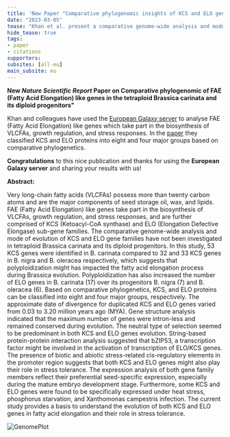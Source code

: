 ```yaml
---
title: 'New Paper "Comparative phylogenomic insights of KCS and ELO gene families in Brassica species indicate their role in seed development and stress responsiveness"'
date: "2023-03-05"
tease: "Khan et al. present a comparative genome-wide analysis and mode of evolution of Ketoacyl-CoA synthase (KCS) and Elongation Defective Elongase (ELO) gene families"
hide_tease: true
tags:
- paper
- citations
supporters:
subsites: [all-eu]
main_subsite: eu
---
```


**New *Nature Scientific Report* Paper on Comparative phylogenomic of FAE (Fatty Acid Elongation) like genes in the tetraploid Brassica carinata and its diploid progenitors"**

Khan and colleagues have used the [European Galaxy server](https://usegalaxy.eu) to analyse FAE (Fatty Acid Elongation) like genes which take part in the biosynthesis of VLCFAs, growth regulation, and stress responses. In the [paper](https://www.nature.com/articles/s41598-023-28665-2) they classified KCS and ELO proteins into eight and four major groups based on comparative phylogenetics.

**Congratulations** to this nice publication and thanks for using the **European Galaxy server** and sharing your results with us!

**Abstract:**

Very long-chain fatty acids (VLCFAs) possess more than twenty carbon atoms and are the major components of seed storage oil, wax, and lipids. FAE (Fatty Acid Elongation) like genes take part in the biosynthesis of VLCFAs, growth regulation, and stress responses, and are further comprised of KCS (Ketoacyl-CoA synthase) and ELO (Elongation Defective Elongase) sub-gene families. The comparative genome-wide analysis and mode of evolution of KCS and ELO gene families have not been investigated in tetraploid Brassica carinata and its diploid progenitors. In this study, 53 KCS genes were identified in B. carinata compared to 32 and 33 KCS genes in B. nigra and B. oleracea respectively, which suggests that polyploidization might has impacted the fatty acid elongation process during Brassica evolution. Polyploidization has also increased the number of ELO genes in B. carinata (17) over its progenitors B. nigra (7) and B. oleracea (6). Based on comparative phylogenetics, KCS, and ELO proteins can be classified into eight and four major groups, respectively. The approximate date of divergence for duplicated KCS and ELO genes varied from 0.03 to 3.20 million years ago (MYA). Gene structure analysis indicated that the maximum number of genes were intron-less and remained conserved during evolution. The neutral type of selection seemed to be predominant in both KCS and ELO genes evolution. String-based protein-protein interaction analysis suggested that bZIP53, a transcription factor might be involved in the activation of transcription of ELO/KCS genes. The presence of biotic and abiotic stress-related cis-regulatory elements in the promoter region suggests that both KCS and ELO genes might also play their role in stress tolerance. The expression analysis of both gene family members reflect their preferential seed-specific expression, especially during the mature embryo development stage. Furthermore, some KCS and ELO genes were found to be specifically expressed under heat stress, phosphorus starvation, and Xanthomonas campestris infection. The current study provides a basis to understand the evolution of both KCS and ELO genes in fatty acid elongation and their role in stress tolerance.

![GenomePlot](genomeplot.png)
